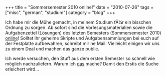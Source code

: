 +++
title = "Sommersemester 2010 online!"
date = "2010-07-26"
tags = ["misc", "german", "studium"]
category = "blog"
+++

Ich habe mir die Mühe gemacht, in meinem Studium fÃ¼r ein bisschen Ordnung zu sorgen. Ab sofort sind die Vorlesungsmaterialien sowie die Aufgabenzettel (Lösungen) des letzten Semesters (Sommersemester 2010) [online][1]! Solltet ihr geheime Skripte und Aufgabensammlungen bei euch auf der Festplatte aufbewahren, schreibt mir ne Mail. Vielleicht einigen wir uns zu einem Deal und machen das ganze public.

Ich werde versuchen, den Stuff aus dem ersten Semester so schnell wie möglich nachzuliefern. Warum ich [das][2] mache? Damit den Erstis die Suche erleichert wird...

 [1]: http://git.dornea.nu/studium/tree/master/sose2010
 [2]: http://git.dornea.nu/studium
